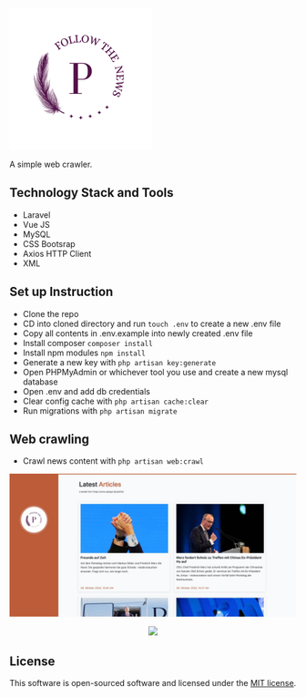 <p align="left"><img src="resources/img/logo.png"></p>

A simple web crawler. 

## Technology Stack and Tools
 
 - Laravel 
 - Vue JS
 - MySQL
 - CSS Bootsrap
 - Axios HTTP Client
 - XML

## Set up Instruction
  - Clone the repo
  - CD into cloned directory and run  `touch .env` to create a new .env file
  - Copy all contents in .env.example into newly created .env file
  - Install composer  `composer install`
  - Install npm modules  `npm install`
  - Generate a new key with `php artisan key:generate`
  - Open PHPMyAdmin or whichever tool you use and create a new mysql database
  - Open .env and add db credentials
  - Clear config cache with `php artisan cache:clear`
  - Run migrations with `php artisan migrate`

## Web crawling
 - Crawl news content with  `php artisan web:crawl` 
 
<p align="center"><img src="resources/img/snapshot.jpeg"></p>
<p align="center"><img src="resources/img/snapshot.gif"></p>
 
## License

This software is open-sourced software and licensed under the [MIT license](https://opensource.org/licenses/MIT).
